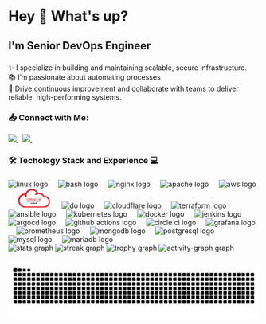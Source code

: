 <h1 align="left">Hey 👋 What's up?</h1>

###

<h2 align="left">I'm Senior DevOps Engineer</h2>

###

<p align="left">✨ I specialize in building and maintaining scalable, secure infrastructure.<br>📚 I’m passionate about automating processes<br>🎯 Drive continuous improvement and collaborate with teams to deliver reliable, high-performing systems.<br></p>

###
<h3 align="left">📤 Connect with Me:</h3>
  <p align="left">
    <a href="mailto:eslam.adel.muhammad@gmail.com"> <!-- Gmail -->
      <img src="https://github.com/user-attachments/assets/1a97a051-cc24-4738-a7a2-3f53365a9e93" height="35"/>
    </a>&nbsp;
    <a href="https://www.linkedin.com/in/eslam-adel-devops/"> <!-- LinkedIn Profile -->
      <img src="https://raw.githubusercontent.com/rahuldkjain/github-profile-readme-generator/master/src/images/icons/Social/linked-in-alt.svg" height="45"/>
    </a>&nbsp;
  </p>


<h3 align="left">🛠 Techology Stack and Experience 💻</h3>

###

<div align="left">
  <img src="https://cdn.jsdelivr.net/gh/devicons/devicon/icons/linux/linux-original.svg" height="40" alt="linux logo"  />
  <img width="12" />
  <img src="https://cdn.jsdelivr.net/gh/devicons/devicon/icons/bash/bash-original.svg" height="40" alt="bash logo"  />
  <img width="12" />
  <img src="https://cdn.jsdelivr.net/gh/devicons/devicon/icons/nginx/nginx-original.svg" height="40" alt="nginx logo"  />
  <img width="12" />
  <img src="https://cdn.jsdelivr.net/gh/devicons/devicon/icons/apache/apache-original-wordmark.svg" height="40" alt="apache logo"  />
  <img width="12" />
  <img src="https://cdn.jsdelivr.net/gh/devicons/devicon/icons/amazonwebservices/amazonwebservices-plain-wordmark.svg" height="40" alt="aws logo"  />
  <img width="12" />
  <img src="./OCI.png" height="40" alt="aws logo"  />
  <img width="12" />
  <img src="https://cdn.jsdelivr.net/gh/devicons/devicon/icons/digitalocean/digitalocean-original-wordmark.svg" height="40" alt="do logo"  />
  <img width="12" />
  <img src="https://cdn.jsdelivr.net/gh/devicons/devicon/icons/cloudflare/cloudflare-original-wordmark.svg" height="40" alt="cloudflare logo"  />
  <img width="12" />
  <img src="https://cdn.jsdelivr.net/gh/devicons/devicon/icons/ansible/ansible-original-wordmark.svg" height="40" alt="terraform logo"  />
  <img width="12" />
  <img src="https://cdn.jsdelivr.net/gh/devicons/devicon/icons/terraform/terraform-original-wordmark.svg" height="40" alt="ansible logo"  />
  <img width="12" />
  <img src="https://cdn.jsdelivr.net/gh/devicons/devicon/icons/kubernetes/kubernetes-original-wordmark.svg" height="40" alt="kubernetes logo"  />
  <img width="12" />
  <img src="https://cdn.jsdelivr.net/gh/devicons/devicon/icons/docker/docker-plain-wordmark.svg" height="40" alt="docker logo"  />
  <img width="12" />
  <img src="https://cdn.jsdelivr.net/gh/devicons/devicon/icons/jenkins/jenkins-original.svg" height="40" alt="jenkins logo"  />
  <img width="12" />
  <img src="https://cdn.jsdelivr.net/gh/devicons/devicon/icons/argocd/argocd-original-wordmark.svg" height="40" alt="argocd logo"  />
  <img width="12" />
  <img src="https://cdn.jsdelivr.net/gh/devicons/devicon/icons/githubactions/githubactions-original-wordmark.svg" height="40" alt="github actions logo"  />
  <img width="12" />
  <img src="https://cdn.jsdelivr.net/gh/devicons/devicon/icons/circleci/circleci-plain-wordmark.svg" height="40" alt="circle ci logo"  />
  <img width="12" />
  <img src="https://cdn.jsdelivr.net/gh/devicons/devicon/icons/grafana/grafana-original-wordmark.svg" height="40" alt="grafana logo"  />
  <img width="12" />
  <img src="https://cdn.jsdelivr.net/gh/devicons/devicon/icons/prometheus/prometheus-original-wordmark.svg" height="40" alt="prometheus logo"  />
  <img width="12" />
  <img src="https://cdn.jsdelivr.net/gh/devicons/devicon/icons/mongodb/mongodb-original-wordmark.svg" height="40" alt="mongodb logo"  />
  <img width="12" />
  <img src="https://cdn.jsdelivr.net/gh/devicons/devicon/icons/postgresql/postgresql-original-wordmark.svg" height="40" alt="postgresql logo"  />
  <img width="12" />
  <img src="https://cdn.jsdelivr.net/gh/devicons/devicon/icons/mysql/mysql-original-wordmark.svg" height="40" alt="mysql logo"  />
  <img width="12" />
  <img src="https://cdn.jsdelivr.net/gh/devicons/devicon/icons/mariadb/mariadb-original-wordmark.svg" height="40" alt="mariadb logo"  />
</div>

<div align="left">
  <img src="https://github-readme-stats.vercel.app/api?username=eslam-adel92&hide_title=false&hide_rank=false&show_icons=true&include_all_commits=true&count_private=true&disable_animations=false&theme=nightowl&locale=en&hide_border=false&order=1" height="150" alt="stats graph"  />
  <img src="https://streak-stats.demolab.com?user=eslam-adel92&locale=en&mode=daily&theme=nightowl&hide_border=false&border_radius=5&order=3" height="150" alt="streak graph"  />
  <img src="https://github-profile-trophy.vercel.app?username=eslam-adel92&theme=discord&column=-1&row=1&margin-w=8&margin-h=8&no-bg=false&no-frame=false&order=4" height="150" alt="trophy graph"  />
  <img src="https://github-readme-activity-graph.vercel.app/graph?username=eslam-adel92&radius=16&theme=dracula&area=true&order=5" height="300" alt="activity-graph graph"  />
</div>

###

<img src="https://raw.githubusercontent.com/eslam-adel92/eslam-adel92/refs/heads/output/snake.svg" alt="Snake animation" />